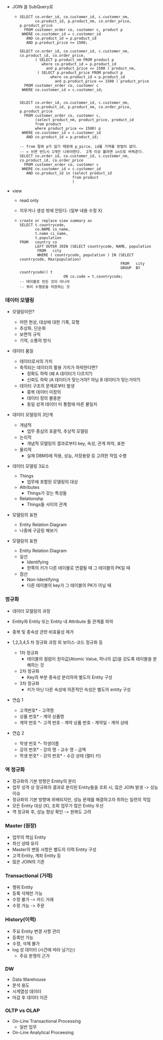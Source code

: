 - JOIN 을 SubQuery로

  - ```mysql
    SELECT co.order_id, co.customer_id, c.customer_nm, 
           co.product_id, p.product_nm, co.order_price, p.product_price
      FROM customer_order co, customer c, product p
     WHERE co.customer_id = c.customer_id
       AND co.product_id = p.product_id
       AND p.product_price <= 1500;
    
    SELECT co.order_id, co.customer_id, c.customer_nm, co.product_id, co.order_price,
           ( SELECT p.product_nm FROM product p 
              where co.product_id = p.product_id
                and p.product_price <= 1500 ) product_nm,
            ( SELECT p.product_price FROM product p 
                  where co.product_id = p.product_id
                    and p.product_price <= 1500 ) product_price
      FROM customer_order co, customer c
     WHERE co.customer_id = c.customer_id; 
    
    
    SELECT co.order_id, co.customer_id, c.customer_nm, 
           co.product_id, p.product_nm, co.order_price, p.product_price
      FROM customer_order co, customer c, 
    	   (select product_nm, product_price, product_id 
           from product
           where product_price <= 1500) p
     WHERE co.customer_id = c.customer_id
       AND co.product_id = p.product_id;
       
    -- from 절에 p가 없기 때문에 p_pirce, id를 가져올 방법이 없다.
    -- = 쓰면 반드시 1개만 나와야한다.  2개 이상 볼려면 in으로 바꿔준다.
    SELECT co.order_id, co.customer_id, c.customer_nm, co.product_id, co.order_price
      FROM customer_order co, customer c
     WHERE co.customer_id = c.customer_id
       AND co.product_id in (select product_id
    						from product
                            )
    ```

- view

  - read only

  - 지우거나 생성 밖에 안된다. (일부 내용 수정 X)

  - ```mysql
    create or replace view summary as
    SELECT t.countrycode,
           co.NAME co_name,
           t.name ci_name,
           t.population
    FROM   country co
           LEFT OUTER JOIN (SELECT countrycode, NAME, population
            FROM   city
            WHERE ( countrycode, population ) IN (SELECT countrycode, Max(population)
                                                  FROM   city
                                                  GROUP  BY countrycode)) t
                        ON co.code = t.countrycode; 
    -- 테이블로 만든 것이 아니라
    -- 쿼리 수행문을 저장하는 것
    ```

### 데이터 모델링



- 모델링이란?
  - 어떤 현상, 대상에 대한 기록, 모형
  - 추상화, 단순화
  - 보편적 규칙
  - 기억, 소통의 방식

- 데이터 품질
  - 데이터로서의 가치
  - 축적되는 데이터의 활용 가치가 하락한다면?
    - 정확도 하락 (왜 A 데이터가 다르지?)
    - 신뢰도 하락 (A 데이터가 맞는거야? 아님 B 데이터가 맞는거야?)
  - 데이터 구조의 문제로부터 발생
    - 중복 데이터 미정의
    - 데이터 정의 불충분
    - 동일 성격 데이터 미 통합에 따른 불일치

- 데이터 모델링의 3단계
  - 개념적
    - 업무 중심의 포괄적, 추상적 모델링
  - 논리적
    - 개념적 모델링의 결과로부터 key, 속성, 관계 파악, 표현
  - 물리적
    - 실제 DBMS에 적용, 성능, 저장용량 등 고려한 작업 수행

- 데이터 모델링 3요소
  - Things
    - 업무에 포함된 모델링의 대상
  - Attributes
    - Things가 갖는 특성들
  - Relationshp
    - Things들 사이의 관계

- 모델링의 표현
  - Entity Relation Diagram
  - 나중에 구글링 해보기
- 모델링의 표현
  - Entity Relation Diagram
  - 실선
    - Identifying
    - 한쪽의 키가 다른 테이블로 연결될 때 그 테이블의 PK일 때
  - 점선
    - Non-Identifying
    - 다른 테이블의 key가 그 테이블의 PK가 아닐 때

### 정규화

- 데이터 모델링의 과정
- Entity와 Entity 또는 Entity 내 Attribute 들 관계를 파악
- 중복 및 종속성 관련 비효율성 제거
- 1,2,3,4,5 차 정규화 과정 외 보이스-코드 정규화 등
  - 1차 정규화
    - 테이블의 컬럼이 원자값(Atomic Value, 하나의 값)을 갖도록 테이블을 분해하는 것
  - 2차 정규화
    - Key의 부분 종속성 분리하여 별도의 Entity 구성
  - 3차 정규화
    - 키가 아닌 다른 속성에 의존적인 속성은 별도의 entity 구성

- 연습 1
  - 고객번호* - 고객명
  - 상품 번호* - 계약 상품명
  - 계약 번호 *- 고객 번호 - 계약 상품 번호 - 계약일 - 계약 상태
- 연습 2
  - 학생 번호 *- 학생이름
  - 강의 번호* - 강의 명 - 교수 명 - 금액
  - 학생 번호* - 강의 번호* - 수강 상태 (멀티 키)

### 역 정규화

- 정규화의 기본 방향은 Entity의 분리
- 업무 성격 상 정규화의 결과로 분리된 Entity들을 조회 시, 많은 JOIN 발생 -> 성능 이슈
- 정규화의 기본 방향에 위배되지만, 성능 문제를 해결하고자 취하는 일련의 작업
- 모든 Entity 대상 (X), 조회 업무가 많은 Entity 우선
- 역 정규화 후, 성능 향상 확인 -> 원복도 고려

### Master (원장)

- 업무의 핵심 Entity
- 최신 상태 유지
- Master의 변동 사항은 별도의 이력 Entity 구성
- 고객 Entity, 계좌 Entity 등
- 많은 JOIN의 기준

### Transactional (거래)

- 행위 Entity
- 등록 삭제만 가능
- 수정 불가 -> 카드 거래
- 수정 가능 -> 주문

### History(이력)

- 주요 Entity 변경 사항 관리
- 등록만 가능
- 수정, 삭제 불가
- log 성 데이터 (시간에 따라 남기는)
  - 주요 분쟁의 근거

### DW

- Data Warehouse
- 분석 용도
- 시계열성 데이터
- 마감 후 데이터 이관



### OLTP vs OLAP

- On-Line Transactional Processing
  - 일반 업무
- On-Line Analytical Proceesing





















